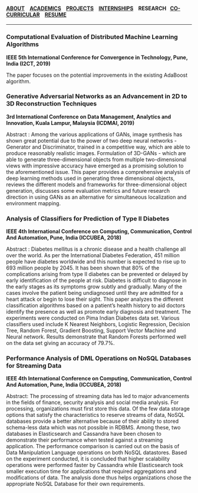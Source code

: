 #### [ABOUT](./index.md) &ensp; [ACADEMICS](./academics.md) &ensp; [PROJECTS](./projects.md) &ensp; [INTERNSHIPS](./internships.md) &ensp; RESEARCH &ensp;[CO-CURRICULAR](./coCurricular.md) &ensp; [RESUME](https://github.com/rahulbarhate/rahulbarhate.github.io/raw/master/Rahul%20Barhate.pdf)
------- 

### Computational Evaluation of Distributed Machine Learning Algorithms

**IEEE 5th International Conference for Convergence in Technology, Pune, India (I2CT, 2019)**

The paper focuses on the potential improvements in the existing AdaBoost algorithm.


### Generative Adversarial Networks as an Advancement in 2D to 3D Reconstruction Techniques

**3rd International Conference on Data Management, Analytics and Innovation, Kuala Lampur, Malaysia (ICDMAI, 2019)**

Abstract :  Among the various applications of GANs, image synthesis has shown great potential due to the power of
two deep neural networks - Generator and Discriminator, trained in a competitive way, which
are able to produce reasonably realistic images. Formulation of 3D-GANs - which are able to
generate three-dimensional objects from multiple two-dimensional views with impressive
accuracy have emerged as a promising solution to the aforementioned issue. This paper
provides a comprehensive analysis of deep learning methods used in generating three
dimensional objects, reviews the different models and frameworks for three-dimensional object
generation, discusses some evaluation metrics and future research direction in using GANs as
an alternative for simultaneous localization and environment mapping.

### Analysis of Classifiers for Prediction of Type II Diabetes

**IEEE 4th International Conference on Computing, Communication, Control And Automation, Pune, India (ICCUBEA, 2018)**

Abstract : Diabetes mellitus is a chronic disease and a
health challenge all over the world. As per the International
Diabetes Federation, 451 million people have diabetes
worldwide and this number is expected to rise up to 693 million
people by 2045. It has been shown that 80% of the
complications arising from type II diabetes can be prevented or
delayed by early identification of the people at risk. Diabetes is
difficult to diagnose in the early stages as its symptoms grow
subtly and gradually. Many of the cases involve the patient
being undiagnosed until they are admitted for a heart attack or
begin to lose their sight. This paper analyzes the different
classification algorithms based on a patient’s health history to
aid doctors identify the presence as well as promote early
diagnosis and treatment. The experiments were conducted on
Pima Indian Diabetes data set. Various classifiers used include
K Nearest Neighbors, Logistic Regression, Decision Tree,
Random Forest, Gradient Boosting, Support Vector Machine
and Neural network. Results demonstrate that Random
Forests performed well on the data set giving an accuracy of
79.7%.

### Performance Analysis of DML Operations on NoSQL Databases for Streaming Data

**IEEE 4th International Conference on Computing, Communication, Control And Automation, Pune, India (ICCUBEA, 2018)**

Abstract: The processing of streaming data has led to
major advancements in the fields of finance, security
analysis and social media analysis. For processing,
organizations must first store this data. Of the few data
storage options that satisfy the characteristics to reserve
streams of data, NoSQL databases provide a better
alternative because of their ability to stored schema-less
data which was not possible in RDBMS. Among these, two
databases in Elasticsearch and Cassandra have been
chosen to demonstrate their performance when tested
against a streaming application. The performance
comparison is carried out on the basis of Data
Manipulation Language operations on both NoSQL
datastores. Based on the experiment conducted, it is
concluded that higher scalability operations were
performed faster by Cassandra while Elasticsearch took
smaller execution time for applications that required
aggregations and modifications of data. The analysis done
thus helps organizations chose the appropriate NoSQL
Database for their own requirements.
